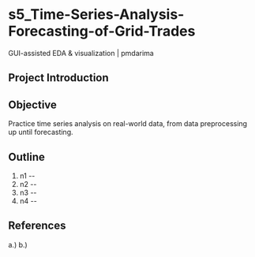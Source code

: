 # s5_Time-Series-Analysis-Forecasting-of-Grid-Trades
GUI-assisted EDA &amp; visualization | pmdarima

## Project Introduction


## Objective
Practice time series analysis on real-world data, from data preprocessing up until forecasting.

## Outline
1. n1 -- 
2. n2 --
3. n3 --
4. n4 --


## References
a.) 
b.) 
